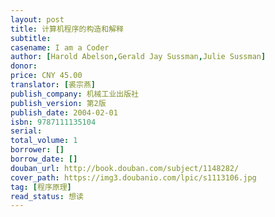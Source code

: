 ```yaml
---
layout: post
title: 计算机程序的构造和解释
subtitle: 
casename: I am a Coder
author: [Harold Abelson,Gerald Jay Sussman,Julie Sussman]
donor: 
price: CNY 45.00
translator: [裘宗燕]
publish_company: 机械工业出版社
publish_version: 第2版
publish_date: 2004-02-01
isbn: 9787111135104
serial: 
total_volume: 1
borrower: []
borrow_date: []
douban_url: http://book.douban.com/subject/1148282/
cover_path: https://img3.doubanio.com/lpic/s1113106.jpg
tag: [程序原理]
read_status: 想读
---
```

